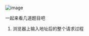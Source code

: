 ![image](https://user-images.githubusercontent.com/41276134/160117010-7443f2dc-d8ac-4991-8e38-d36b5a22dc2d.png)

一起来看几道题目吧
1. 浏览器上输入地址后的整个请求过程
